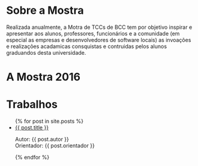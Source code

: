 # Sobre a Mostra

Realizada anualmente, a Motra de TCCs de BCC tem por objetivo inspirar e
apresentar aos alunos, professores, funcionários e a comunidade (em especial as
empresas e desenvolvedores de software locais) as invoações e realizações
acadamicas consquistas e contruidas pelos alunos graduandos desta universidade.

# A Mostra 2016


# Trabalhos

<ul>
	{% for post in site.posts %}
	<li>
	<a href="{{ site.baseurl }}{{ post.url }}">{{ post.title }}</a>
	<p>Autor: {{ post.autor }} <br />
	Orientador: {{ post.orientador }}</p>
	</li>
	{% endfor %}
</ul>
